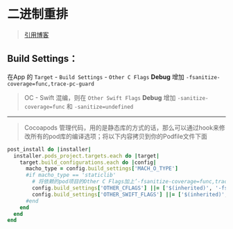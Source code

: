 #  二进制重排
>[引用博客](https://juejin.cn/post/6844904130406793224)

## Build Settings：

在App 的 `Target` - `Build Settings` - `Other C Flags` **Debug**  增加 `-fsanitize-coverage=func,trace-pc-guard`
> OC - Swift 混编，则在 `Other Swift Flags` **Debug** 增加 `-sanitize-coverage=func` 和 `-sanitize=undefined`

---

> Cocoapods 管理代码，用的是静态库的方式的话，那么可以通过hook来修改所有的pod库的编译选项；将以下内容拷贝到你的Podfile文件下面 

```ruby
post_install do |installer|
  installer.pods_project.targets.each do |target|
    target.build_configurations.each do |config|
      macho_type = config.build_settings['MACH_O_TYPE']
      #if macho_type == 'staticlib'
        # 将依赖的pod项目的Other C Flags加上’-fsanitize-coverage=func,trace-pc-guard‘选项
        config.build_settings['OTHER_CFLAGS'] ||= ['$(inherited)', '-fsanitize-coverage=func,trace-pc-guard']
        config.build_settings['OTHER_SWIFT_FLAGS'] ||= ['$(inherited)', '-sanitize-coverage=func','-sanitize=undefined']
      #end
    end
  end
end
```
